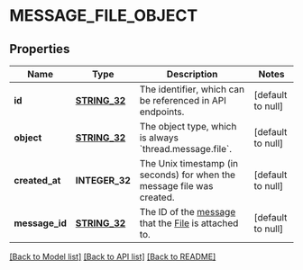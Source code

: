 # MESSAGE_FILE_OBJECT

## Properties
Name | Type | Description | Notes
------------ | ------------- | ------------- | -------------
**id** | [**STRING_32**](STRING_32.md) | The identifier, which can be referenced in API endpoints. | [default to null]
**object** | [**STRING_32**](STRING_32.md) | The object type, which is always &#x60;thread.message.file&#x60;. | [default to null]
**created_at** | **INTEGER_32** | The Unix timestamp (in seconds) for when the message file was created. | [default to null]
**message_id** | [**STRING_32**](STRING_32.md) | The ID of the [message](/docs/api-reference/messages) that the [File](/docs/api-reference/files) is attached to. | [default to null]

[[Back to Model list]](../README.md#documentation-for-models) [[Back to API list]](../README.md#documentation-for-api-endpoints) [[Back to README]](../README.md)


